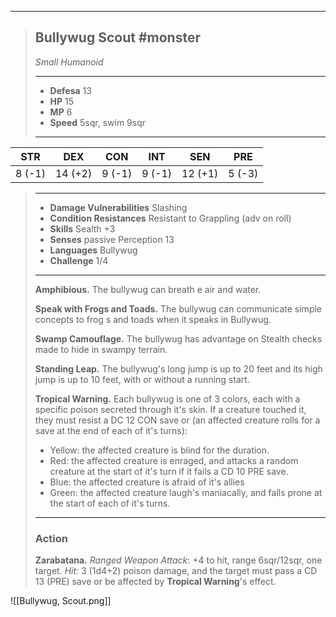 ___
> ## Bullywug Scout #monster
>*Small Humanoid*
> ___
> - **Defesa** 13
> - **HP** 15
> - **MP** 6
> - **Speed** 5sqr, swim 9sqr
>___
>
|  STR   |   DEX   |  CON   |  INT   |   SEN   |  PRE   |
|:------:|:-------:|:------:|:------:|:-------:|:------:|
| 8 (-1) | 14 (+2) | 9 (-1) | 9 (-1) | 12 (+1) | 5 (-3) |
>___
> - **Damage Vulnerabilities** Slashing
> - **Condition Resistances** Resistant to Grappling (adv on roll)
> - **Skills** Sealth +3
> - **Senses** passive Perception 13
> - **Languages** Bullywug
> - **Challenge** 1/4
> ---
> **Amphibious.** The bullywug can breath e air and water.
> 
> **Speak with Frogs and Toads.** The bullywug can communicate simple concepts to frog s and toads when it speaks in Bullywug.
> 
> **Swamp Camouflage.** The bullywug has advantage on Stealth checks made to hide in swampy terrain.
> 
> **Standing Leap.** The bullywug's long jump is up to 20 feet and its high jump is up to 10 feet, with or without a running start.
> 
> **Tropical Warning.** Each bullywug is one of 3 colors, each with a specific poison secreted through it's skin. If a creature touched it, they must resist a DC 12 CON save or (an affected creature rolls for a save at the end of each of it's turns):
>   - Yellow: the affected creature is blind for the duration.
>   - Red: the affected creature is enraged, and attacks a random creature at the start of it's turn if it fails a CD 10 PRE save.
>   - Blue: the affected creature is afraid of it's allies
>   - Green: the affected creature laugh's maniacally, and falls prone at the start of each of it's turns.
> ___
> ### Action
> 
> **Zarabatana.** *Ranged Weapon Attack*: +4 to hit, range 6sqr/12sqr, one target. *Hit:* 3 (1d4+2) poison damage, and the target must pass a CD 13 (PRE) save or be affected by **Tropical Warning**'s effect.

![[Bullywug, Scout.png]]